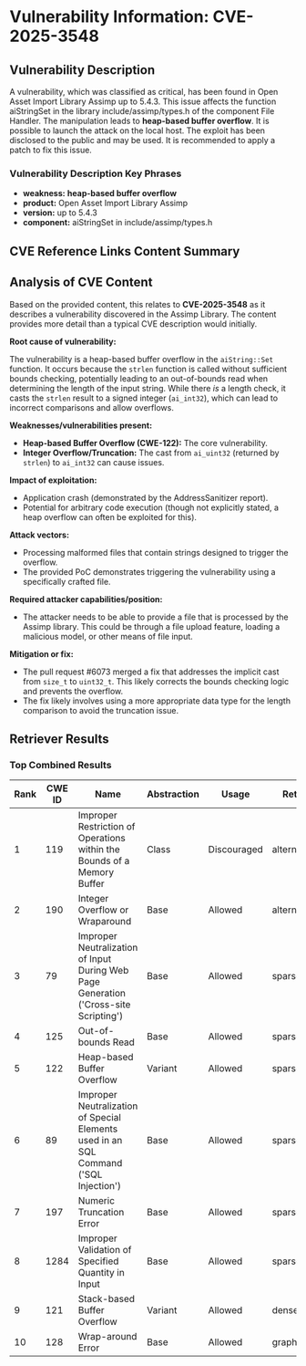 # Vulnerability Information: CVE-2025-3548

## Vulnerability Description
A vulnerability, which was classified as critical, has been found in Open Asset Import Library Assimp up to 5.4.3. This issue affects the function aiStringSet in the library include/assimp/types.h of the component File Handler. The manipulation leads to **heap-based buffer overflow**. It is possible to launch the attack on the local host. The exploit has been disclosed to the public and may be used. It is recommended to apply a patch to fix this issue.

### Vulnerability Description Key Phrases
- **weakness:** **heap-based buffer overflow**
- **product:** Open Asset Import Library Assimp
- **version:** up to 5.4.3
- **component:** aiStringSet in include/assimp/types.h

## CVE Reference Links Content Summary
## Analysis of CVE Content

Based on the provided content, this relates to **CVE-2025-3548** as it describes a vulnerability discovered in the Assimp Library. The content provides more detail than a typical CVE description would initially.

**Root cause of vulnerability:**

The vulnerability is a heap-based buffer overflow in the `aiString::Set` function. It occurs because the `strlen` function is called without sufficient bounds checking, potentially leading to an out-of-bounds read when determining the length of the input string. While there *is* a length check, it casts the `strlen` result to a signed integer (`ai_int32`), which can lead to incorrect comparisons and allow overflows.

**Weaknesses/vulnerabilities present:**

*   **Heap-based Buffer Overflow (CWE-122):** The core vulnerability.
*   **Integer Overflow/Truncation:** The cast from `ai_uint32` (returned by `strlen`) to `ai_int32` can cause issues.

**Impact of exploitation:**

*   Application crash (demonstrated by the AddressSanitizer report).
*   Potential for arbitrary code execution (though not explicitly stated, a heap overflow can often be exploited for this).

**Attack vectors:**

*   Processing malformed files that contain strings designed to trigger the overflow.
*   The provided PoC demonstrates triggering the vulnerability using a specifically crafted file.

**Required attacker capabilities/position:**

*   The attacker needs to be able to provide a file that is processed by the Assimp library. This could be through a file upload feature, loading a malicious model, or other means of file input.

**Mitigation or fix:**

*   The pull request #6073 merged a fix that addresses the implicit cast from `size_t` to `uint32_t`. This likely corrects the bounds checking logic and prevents the overflow.
*   The fix likely involves using a more appropriate data type for the length comparison to avoid the truncation issue.

## Retriever Results

### Top Combined Results

| Rank | CWE ID | Name | Abstraction | Usage  | Retrievers | Individual Scores |
|------|--------|------|-------------|-------|------------|-------------------|
| 1 | 119 | Improper Restriction of Operations within the Bounds of a Memory Buffer | Class | Discouraged | alternate_terms | 0.800 |
| 2 | 190 | Integer Overflow or Wraparound | Base | Allowed | alternate_terms | 0.800 |
| 3 | 79 | Improper Neutralization of Input During Web Page Generation ('Cross-site Scripting') | Base | Allowed | sparse | 0.524 |
| 4 | 125 | Out-of-bounds Read | Base | Allowed | sparse | 0.517 |
| 5 | 122 | Heap-based Buffer Overflow | Variant | Allowed | sparse | 0.500 |
| 6 | 89 | Improper Neutralization of Special Elements used in an SQL Command ('SQL Injection') | Base | Allowed | sparse | 0.495 |
| 7 | 197 | Numeric Truncation Error | Base | Allowed | sparse | 0.477 |
| 8 | 1284 | Improper Validation of Specified Quantity in Input | Base | Allowed | sparse | 0.475 |
| 9 | 121 | Stack-based Buffer Overflow | Variant | Allowed | dense | 0.535 |
| 10 | 128 | Wrap-around Error | Base | Allowed | graph | 0.003 |

